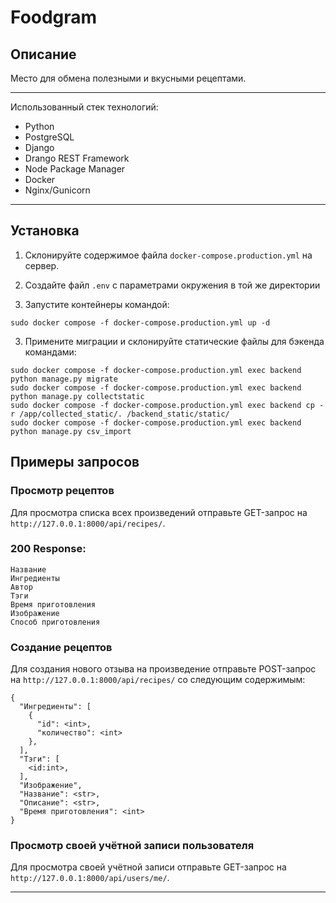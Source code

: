 # Foodgram

## Описание
Место для обмена полезными и вкусными рецептами.

***

Использованный стек технологий:
- Python
- PostgreSQL
- Django
- Drango REST Framework
- Node Package Manager
- Docker
- Nginx/Gunicorn

***

## Установка
1. Склонируйте содержимое файла `docker-compose.production.yml` на сервер.

2. Создайте файл `.env` с параметрами окружения в той же директории

3. Запустите контейнеры командой:

```
sudo docker compose -f docker-compose.production.yml up -d
```

3. Примените миграции и склонируйте статические файлы для бэкенда командами:

```
sudo docker compose -f docker-compose.production.yml exec backend python manage.py migrate
sudo docker compose -f docker-compose.production.yml exec backend python manage.py collectstatic
sudo docker compose -f docker-compose.production.yml exec backend cp -r /app/collected_static/. /backend_static/static/
sudo docker compose -f docker-compose.production.yml exec backend python manage.py csv_import
```

## Примеры запросов

### Просмотр рецептов
Для просмотра списка всех произведений отправьте GET-запрос на `http://127.0.0.1:8000/api/recipes/`.

### 200 Response:
```
Название
Ингредиенты
Автор
Тэги
Время приготовления
Изображение
Способ приготовления
```

### Создание рецептов
Для создания нового отзыва на произведение отправьте POST-запрос на `http://127.0.0.1:8000/api/recipes/` со следующим содержимым:

```
{
  "Ингредиенты": [
    {
      "id": <int>,
      "количество": <int>
    },
  ],
  "Тэги": [
    <id:int>,
  ],
  "Изображение",
  "Название": <str>,
  "Описание": <str>,
  "Время приготовления": <int>
}
```

### Просмотр своей учётной записи пользователя
Для просмотра своей учётной записи отправьте GET-запрос на `http://127.0.0.1:8000/api/users/me/`.

***
